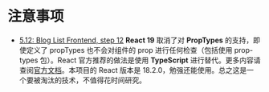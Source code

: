 # 注意事项

- [5.12: Blog List Frontend, step 12](https://fullstackopen.com/zh/part5/props_children_%E4%B8%8E_proptypes#exercise-5-12)
**React 19** 取消了对 **PropTypes** 的支持，即使定义了 propTypes 也不会对组件的 prop 进行任何检查（包括使用 prop-types 包）。React 官方推荐的做法是使用 **TypeScript** 进行替代。更多内容请查阅[官方文档](https://react.dev/blog/2024/04/25/react-19-upgrade-guide#removed-proptypes-and-defaultprops)。本项目的 React 版本是 18.2.0，勉强还能使用。总之这是一个要被淘汰的技术，不值得花时间研究。
